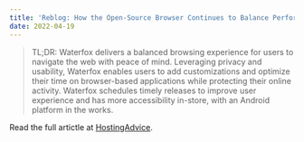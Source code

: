 ```yaml
---
title: 'Reblog: How the Open-Source Browser Continues to Balance Performance, UX, and Customizability with a Focus on Privacy'
date: 2022-04-19
---
```


> TL;DR: Waterfox delivers a balanced browsing experience for users to navigate the web with peace of mind. Leveraging privacy and usability, Waterfox enables users to add customizations and optimize their time on browser-based applications while protecting their online activity. Waterfox schedules timely releases to improve user experience and has more accessibility in-store, with an Android platform in the works.

Read the full artictle at [HostingAdvice](https://www.hostingadvice.com/blog/the-waterfox-browser-delivers-user-privacy/).
